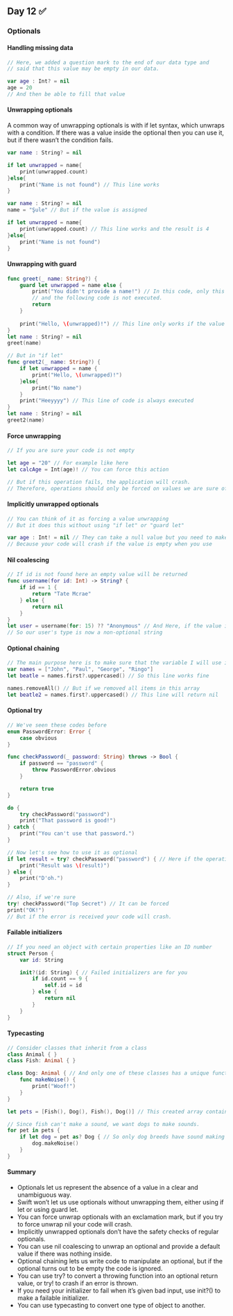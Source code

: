 ## Day 12 :white_check_mark:
### Optionals
#### Handling missing data
```swift
// Here, we added a question mark to the end of our data type and
// said that this value may be empty in our data.

var age : Int? = nil
age = 20
// And then be able to fill that value
```
#### Unwrapping optionals
A common way of unwrapping optionals is with if let syntax, which unwraps with a condition. If there was a value inside the optional then you can use it, but if there wasn’t the condition fails.
```swift
var name : String? = nil

if let unwrapped = name{
    print(unwrapped.count)
}else{
    print("Name is not found") // This line works
}
```
```swift
var name : String? = nil
name = "Şule" // But if the value is assigned

if let unwrapped = name{
    print(unwrapped.count) // This line works and the result is 4
}else{
    print("Name is not found")
}
```
#### Unwrapping with guard
```swift
func greet(_ name: String?) {
    guard let unwrapped = name else {
        print("You didn't provide a name!") // In this code, only this place is executed 
        // and the following code is not executed.
        return
    }
    
    print("Hello, \(unwrapped)!") // This line only works if the value is full
}
let name : String? = nil
greet(name)
```
```swift
// But in "if let" 
func greet2(_ name: String?) {
    if let unwrapped = name {
        print("Hello, \(unwrapped)!")
    }else{
        print("No name")
    }  
    print("Heeyyyy") // This line of code is always executed
}
let name : String? = nil
greet2(name)
```
#### Force unwrapping
```swift
// If you are sure your code is not empty

let age = "20" // For example like here
let calcAge = Int(age)! // You can force this action

// But if this operation fails, the application will crash.
// Therefore, operations should only be forced on values we are sure of.
```

#### Implicitly unwrapped optionals
```swift
// You can think of it as forcing a value unwrapping
// But it does this without using "if let" or "guard let"

var age : Int! = nil // They can take a null value but you need to make sure they will get a value before using it.
// Because your code will crash if the value is empty when you use
```
#### Nil coalescing
```swift
// If id is not found here an empty value will be returned
func username(for id: Int) -> String? {
    if id == 1 {
        return "Tate Mcrae"
    } else {
        return nil
    }
}
let user = username(for: 15) ?? "Anonymous" // And Here, if the value is empty, we want it to be written as anonymous.
// So our user's type is now a non-optional string
```

#### Optional chaining
```swift
// The main purpose here is to make sure that the variable I will use is not empty.
var names = ["John", "Paul", "George", "Ringo"]
let beatle = names.first?.uppercased() // So this line works fine

names.removeAll() // But if we removed all items in this array
let beatle2 = names.first?.uppercased() // This line will return nil
```

#### Optional try
```swift
// We've seen these codes before
enum PasswordError: Error {
    case obvious
}

func checkPassword(_ password: String) throws -> Bool {
    if password == "password" {
        throw PasswordError.obvious
    }

    return true
}

do {
    try checkPassword("password")
    print("That password is good!")
} catch {
    print("You can't use that password.")
}
```
```swift
// Now let's see how to use it as optional
if let result = try? checkPassword("password") { // Here if the operation is an error the result will be nil and the "else" part will work
    print("Result was \(result)")
} else {
    print("D'oh.")
}
```
```swift
// Also, if we're sure 
try! checkPassword("Top Secret") // It can be forced
print("OK!")
// But if the error is received your code will crash.
```

#### Failable initializers
```swift
// If you need an object with certain properties like an ID number
struct Person {
    var id: String

    init?(id: String) { // Failed initializers are for you
        if id.count == 9 {
            self.id = id
        } else {
            return nil
        }
    }
}
```

#### Typecasting
```swift
// Consider classes that inherit from a class
class Animal { }
class Fish: Animal { }

class Dog: Animal { // And only one of these classes has a unique function
    func makeNoise() {
        print("Woof!")
    }
}

let pets = [Fish(), Dog(), Fish(), Dog()] // This created array contains animal elements

// Since fish can't make a sound, we want dogs to make sounds.
for pet in pets {
    if let dog = pet as? Dog { // So only dog breeds have sound making function
        dog.makeNoise()
    }
}
```
#### Summary
* Optionals let us represent the absence of a value in a clear and unambiguous way.
* Swift won’t let us use optionals without unwrapping them, either using if let or using guard let.
* You can force unwrap optionals with an exclamation mark, but if you try to force unwrap nil your code will crash.
* Implicitly unwrapped optionals don’t have the safety checks of regular optionals.
* You can use nil coalescing to unwrap an optional and provide a default value if there was nothing inside.
* Optional chaining lets us write code to manipulate an optional, but if the optional turns out to be empty the code is ignored.
* You can use try? to convert a throwing function into an optional return value, or try! to crash if an error is thrown.
* If you need your initializer to fail when it’s given bad input, use init?() to make a failable initializer.
* You can use typecasting to convert one type of object to another.
